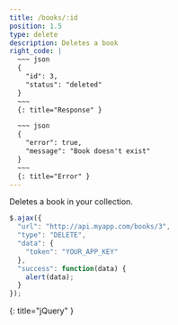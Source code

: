 ```yaml
---
title: /books/:id
position: 1.5
type: delete
description: Deletes a book
right_code: |
  ~~~ json
  {
    "id": 3,
    "status": "deleted"
  }
  ~~~
  {: title="Response" }

  ~~~ json
  {
    "error": true,
    "message": "Book doesn't exist"
  }
  ~~~
  {: title="Error" }
---
```

Deletes a book in your collection.

~~~ javascript
$.ajax({
  "url": "http://api.myapp.com/books/3",
  "type": "DELETE",
  "data": {
    "token": "YOUR_APP_KEY"
  },
  "success": function(data) {
    alert(data);
  }
});
~~~
{: title="jQuery" }
